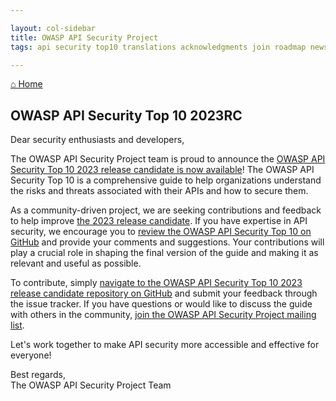 ```yaml
---

layout: col-sidebar
title: OWASP API Security Project
tags: api security top10 translations acknowledgments join roadmap news

---
```


[&#8962; Home](/www-project-api-security)

## OWASP API Security Top 10 2023RC

Dear security enthusiasts and developers,

The OWASP API Security Project team is proud to announce the [OWASP API Security
Top 10 2023 release candidate is now available][1]! The OWASP API Security Top
10 is a comprehensive guide to help organizations understand the risks and
threats associated with their APIs and how to secure them.

As a community-driven project, we are seeking contributions and feedback to
help improve [the 2023 release candidate][1]. If you have expertise in API
security, we encourage you to [review the OWASP API Security Top 10 on
GitHub][1] and provide your comments and suggestions. Your contributions will
play a crucial role in shaping the final version of the guide and making it as
relevant and useful as possible.

To contribute, simply [navigate to the OWASP API Security Top 10 2023 release
candidate repository on GitHub][1] and submit your feedback through the issue
tracker. If you have questions or would like to discuss the guide with others
in the community, [join the OWASP API Security Project mailing list][2].

Let's work together to make API security more accessible and effective for
everyone!

Best regards,<br/>
The OWASP API Security Project Team

[1]: https://github.com/OWASP/API-Security/tree/master/2023/en/src
[2]: https://groups.google.com/a/owasp.org/g/api-security-project
